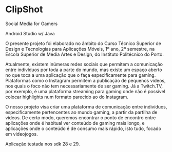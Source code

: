 # ClipShot

Social Media for Gamers

Android Studio w/ Java

O presente projeto foi elaborado no âmbito do Curso Técnico Superior de Design e Tecnologias para Aplicações Móveis, 1º ano, 2º semestre, na Escola Superior de Media Artes e Design, do Instituto Politécnico do Porto.

Atualmente, existem inúmeras redes sociais que permitem a comunicação entre indivíduos por toda a parte do mundo, mas existe um espaço aberto no que toca a uma aplicação que o faça especificamente para gaming. Plataformas como o Instagram permitem a publicação de pequenos vídeos, nos quais o foco não tem necessariamente de ser gaming. Já a Twitch.TV, por exemplo, é uma plataforma streaming para gaming onde não é possível colocar highlights num formato parecido ao do Instagram.

O nosso projeto visa criar uma plataforma de comunicação entre indivíduos, especificamente pertencentes ao mundo gaming, a partir da partilha de vídeos. De certo modo, queremos encontrar o ponto de encontro entre aplicações onde é habitual ver conteúdo de gaming mais longo, e aplicações onde o conteúdo é de consumo mais rápido, isto tudo, focado em videojogos.

Aplicação testada nos sdk 28 e 29.
